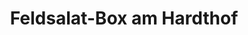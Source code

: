---
title: "Feldsalat-Box am Hardthof"
url: /hartheim-am-rhein/feldsalat-box-am-hardthof/
shop: Hofladen
---